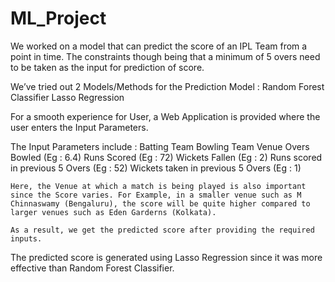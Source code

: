 # ML_Project
We worked on a model that can predict the score of an IPL Team from a point in time. The constraints though being that a minimum of 5 overs need to be taken as the input for prediction of score.

We’ve tried out 2 Models/Methods for the Prediction Model :
Random Forest Classifier
Lasso Regression

For a smooth experience for User, a Web Application is provided where the user enters the Input Parameters.

The Input Parameters include :
Batting Team
Bowling Team
Venue
Overs Bowled (Eg : 6.4)
Runs Scored (Eg : 72)
Wickets Fallen (Eg : 2)
Runs scored in previous 5 Overs (Eg : 52)
Wickets taken in previous 5 Overs (Eg : 1) 

	Here, the Venue at which a match is being played is also important since the Score varies. For Example, in a smaller venue such as M Chinnaswamy (Bengaluru), the score will be quite higher compared to larger venues such as Eden Garderns (Kolkata).

	As a result, we get the predicted score after providing the required inputs.
The predicted score is generated using Lasso Regression since it was more effective than Random Forest Classifier.

